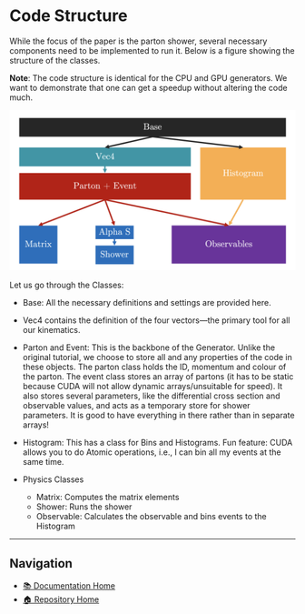 # Code Structure

While the focus of the paper is the parton shower, several necessary components need to be implemented to run it. Below is a figure showing the structure of the classes.

**Note**: The code structure is identical for the CPU and GPU generators. We want to demonstrate that one can get a speedup without altering the code much.

![Structure of the Files](../figures/structure.png)

Let us go through the Classes:

- Base: All the necessary definitions and settings are provided here.

- Vec4 contains the definition of the four vectors—the primary tool for all our kinematics.

- Parton and Event: This is the backbone of the Generator. Unlike the original tutorial, we choose to store all and any properties of the code in these objects. The parton class holds the ID, momentum and colour of the parton. The event class stores an array of partons (it has to be static because CUDA will not allow dynamic arrays/unsuitable for speed). It also stores several parameters, like the differential cross section and observable values, and acts as a temporary store for shower parameters. It is good to have everything in there rather than in separate arrays!

- Histogram: This has a class for Bins and Histograms. Fun feature: CUDA allows you to do Atomic operations, i.e., I can bin all my events at the same time.

- Physics Classes
  - Matrix: Computes the matrix elements
  - Shower: Runs the shower
  - Observable: Calculates the observable and bins events to the Histogram

---

## Navigation

- [📚 Documentation Home](../README.md)
- [🏠 Repository Home](https://gitlab.com/siddharthsule/gaps)
